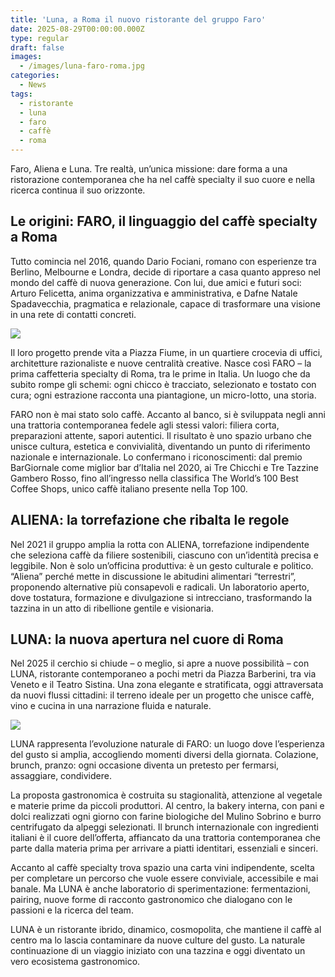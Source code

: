 ```yaml
---
title: 'Luna, a Roma il nuovo ristorante del gruppo Faro'
date: 2025-08-29T00:00:00.000Z
type: regular
draft: false
images:
  - /images/luna-faro-roma.jpg
categories:
  - News
tags:
  - ristorante
  - luna
  - faro
  - caffè
  - roma
---
```


Faro, Aliena e Luna. Tre realtà, un’unica missione: dare forma a una ristorazione contemporanea che ha nel caffè specialty il suo cuore e nella ricerca continua il suo orizzonte.

## Le origini: FARO, il linguaggio del caffè specialty a Roma

Tutto comincia nel 2016, quando Dario Fociani, romano con esperienze tra Berlino, Melbourne e Londra, decide di riportare a casa quanto appreso nel mondo del caffè di nuova generazione. Con lui, due amici e futuri soci: Arturo Felicetta, anima organizzativa e amministrativa, e Dafne Natale Spadavecchia, pragmatica e relazionale, capace di trasformare una visione in una rete di contatti concreti.

![](/images/faro-caffè-roma.jpg)

Il loro progetto prende vita a Piazza Fiume, in un quartiere crocevia di uffici, architetture razionaliste e nuove centralità creative. Nasce così FARO – la prima caffetteria specialty di Roma, tra le prime in Italia. Un luogo che da subito rompe gli schemi: ogni chicco è tracciato, selezionato e tostato con cura; ogni estrazione racconta una piantagione, un micro-lotto, una storia.

FARO non è mai stato solo caffè. Accanto al banco, si è sviluppata negli anni una trattoria contemporanea fedele agli stessi valori: filiera corta, preparazioni attente, sapori autentici. Il risultato è uno spazio urbano che unisce cultura, estetica e convivialità, diventando un punto di riferimento nazionale e internazionale. Lo confermano i riconoscimenti: dal premio BarGiornale come miglior bar d’Italia nel 2020, ai Tre Chicchi e Tre Tazzine Gambero Rosso, fino all’ingresso nella classifica The World’s 100 Best Coffee Shops, unico caffè italiano presente nella Top 100.

## ALIENA: la torrefazione che ribalta le regole

Nel 2021 il gruppo amplia la rotta con ALIENA, torrefazione indipendente che seleziona caffè da filiere sostenibili, ciascuno con un’identità precisa e leggibile. Non è solo un’officina produttiva: è un gesto culturale e politico. “Aliena” perché mette in discussione le abitudini alimentari “terrestri”, proponendo alternative più consapevoli e radicali. Un laboratorio aperto, dove tostatura, formazione e divulgazione si intrecciano, trasformando la tazzina in un atto di ribellione gentile e visionaria.

## LUNA: la nuova apertura nel cuore di Roma

Nel 2025 il cerchio si chiude – o meglio, si apre a nuove possibilità – con LUNA, ristorante contemporaneo a pochi metri da Piazza Barberini, tra via Veneto e il Teatro Sistina. Una zona elegante e stratificata, oggi attraversata da nuovi flussi cittadini: il terreno ideale per un progetto che unisce caffè, vino e cucina in una narrazione fluida e naturale.

![](/images/faro-luna-roma.jpg)

LUNA rappresenta l’evoluzione naturale di FARO: un luogo dove l’esperienza del gusto si amplia, accogliendo momenti diversi della giornata. Colazione, brunch, pranzo: ogni occasione diventa un pretesto per fermarsi, assaggiare, condividere.

La proposta gastronomica è costruita su stagionalità, attenzione al vegetale e materie prime da piccoli produttori. Al centro, la bakery interna, con pani e dolci realizzati ogni giorno con farine biologiche del Mulino Sobrino e burro centrifugato da alpeggi selezionati. Il brunch internazionale con ingredienti italiani è il cuore dell’offerta, affiancato da una trattoria contemporanea che parte dalla materia prima per arrivare a piatti identitari, essenziali e sinceri.

Accanto al caffè specialty trova spazio una carta vini indipendente, scelta per completare un percorso che vuole essere conviviale, accessibile e mai banale. Ma LUNA è anche laboratorio di sperimentazione: fermentazioni, pairing, nuove forme di racconto gastronomico che dialogano con le passioni e la ricerca del team.

LUNA è un ristorante ibrido, dinamico, cosmopolita, che mantiene il caffè al centro ma lo lascia contaminare da nuove culture del gusto. La naturale continuazione di un viaggio iniziato con una tazzina e oggi diventato un vero ecosistema gastronomico.
